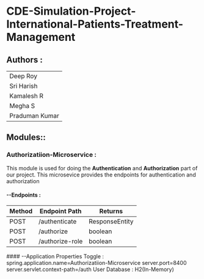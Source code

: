 # CDE-Simulation-Project-International-Patients-Treatment-Management

## Authors :

<table>
  <tr>
    <a href="https://github.com/DRoy7"><td>Deep Roy</td></a>
  </tr>
  <tr>
    <a href="https://github.com/sriharish252"><td>Sri Harish</td></a>
  </tr>
  <tr>
    <a href="https://github.com/Kamalesh8"><td>Kamalesh R</td></a>
  </tr>
  <tr>
    <a href="https://github.com/Megha0699"><td>Megha S</td></a>
  </tr>
  <tr>
    <a href="https://github.com/greninja199"><td>Praduman Kumar</td></a>
  </tr>
</table>

## Modules::

### Authorizatiion-Microservice :
This module is used for doing the **Authentication** and **Authorization** part of our project. 
This microsevice provides the endpoints for authentication and authorization

#### --Endpoints : 
<table>
    <thead>
        <th>Method</th>
        <th>Endpoint Path</th>
        <th>Returns</th>
    </thead>
    <tbody>
        <tr>
            <td>POST</td>
            <td>/authenticate</td>
            <td>ResponseEntity</td>
        </tr>
        <tr>
            <td>POST</td>
            <td>/authorize</td>
            <td>boolean</td>
        </tr>
        <tr>
            <td>POST</td>
            <td>/authorize-role</td>
            <td>boolean</td>
        </tr>
    </tbody>
</table>
#### --Application Properties Toggle :
spring.application.name=Authorizatiion-Microservice
server.port=8400
server.servlet.context-path=/auth
User Database : H2(In-Memory)
